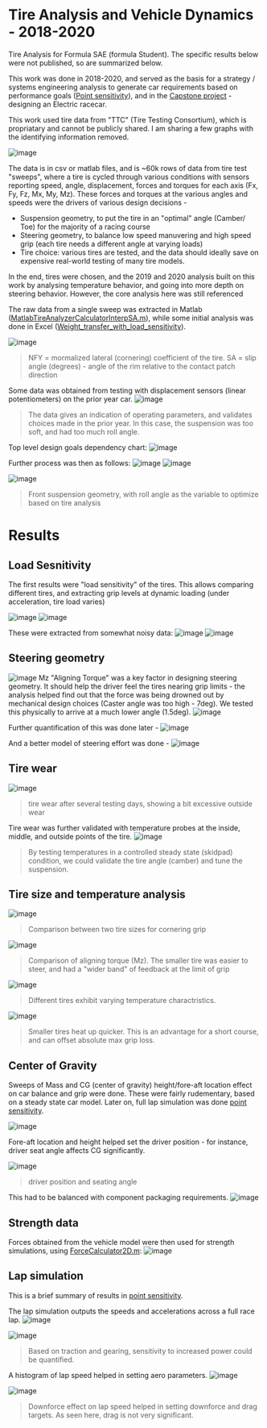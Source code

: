 # Tire Analysis and Vehicle Dynamics - 2018-2020
Tire Analysis for Formula SAE (formula Student). The specific results below were not published, so are summarized below. 

This work was done in 2018-2020, and served as the basis for a strategy / systems engineering analysis to generate car requirements based on performance goals ([Point sensitivity](https://www.researchgate.net/publication/392030237_POINT_SENSITIVITY_FSAE_Design_Parameter_Analysis)), and in the [Capstone project](https://www.researchgate.net/publication/392028874_Development_of_an_Electric_Powertrain_System_for_a_Formula_SAE_Race_Car) - designing an Electric racecar. 

This work used tire data from "TTC" (Tire Testing Consortium), which is propriatary and cannot be publicly shared. I am sharing a few graphs with the identifying information removed. 

![image](Figures/IMG_5756.JPG)


The data is in csv or matlab files, and is ~60k rows of data from tire test "sweeps", where a tire is cycled through various conditions with sensors reporting speed, angle, displacement, forces and torques for each axis (Fx, Fy, Fz, Mx, My, Mz). These forces and torques at the various angles and speeds were the drivers of various design decisions - 

- Suspension geometry, to put the tire in an "optimal" angle (Camber/ Toe) for the majority of a racing course 
- Steering geometry, to balance low speed manuvering and high speed grip (each tire needs a different angle at varying loads)
- Tire choice: various tires are tested, and the data should ideally save on expensive real-world testing of many tire models. 

In the end, tires were chosen, and the 2019 and 2020 analysis built on this work by analysing temperature behavior, and going into more depth on steering behavior. However, the core analysis here was still referenced

The raw data from a single sweep was extracted in Matlab ([MatlabTireAnalyzerCalculatorInterpSA.m](MatlabTireAnalyzerCalculatorInterpSA.m)), while some initial analysis was done in Excel ([Weight_transfer_with_load_sensitivity](Weight_transfer_with_load_sensitivity)). 

![image](Figures/SA_Sweep2.png)
>NFY = mormalized lateral (cornering) coefficient of the tire. SA = slip angle (degrees) - angle of the rim relative to the contact patch direction

Some data was obtained from testing with displacement sensors (linear potentiometers) on the prior year car. 
![image](Figures/Potentiometer%20Data.png)
>The data gives an indication of operating parameters, and validates choices made in the prior year. In this case, the suspension was too soft, and had too much roll angle. 


Top level design goals dependency chart: 
![image](Figures/Vehicle%20Dynamics%20-%20Topview%20Goals.jpg)

Further process was then as follows: 
![image](Figures/Vehicle%20Dynamics%20-%20Stage%201.jpg)
![image](Figures/Vehicle%20Dynamics%20-%20Stage%202.jpg)

![image](Figures/Roll_geo.png)
>Front suspension geometry, with roll angle as the variable to optimize based on tire analysis 


# Results 
## Load Sesnitivity
The first results were "load sensitivity" of the tires. This allows comparing different tires, and extracting grip levels at dynamic loading (under acceleration, tire load varies)

![image](Figures/Lat%20Loadsen.png)
![image](Figures/Long%20Loadsen.png)

These were extracted from somewhat noisy data: 
![image](Figures/Loadsen%20data.png)
![image](Figures/Loadsen%20data2.png)

## Steering geometry
![image](Figures/Mz.png)
Mz "Aligning Torque" was a key factor in designing steering geometry. It should help the driver feel the tires nearing grip limits - the analysis helped find out that the force was being drowned out by mechanical design choices (Caster angle was too high - 7deg). We tested this physically to arrive at a much lower angle (1.5deg). 
![image](Figures/steering%20effort.png)

Further quantification of this was done later - 
![image](Figures/Pneu%20trail%20vs%20SA.png)

And a better model of steering effort was done - 
![image](Figures/Kin%20vs%20pneu.png)

## Tire wear
![image](Figures/Tire%20wear.jpg)
>tire wear after several testing days, showing a bit excessive outside wear 

Tire wear was further validated with temperature probes at the inside, middle, and outside points of the tire. 
![image](Figures/Tire%20temp%20validation.png)
>By testing temperatures in a controlled steady state (skidpad) condition, we could validate the tire angle (camber) and tune the suspension. 

## Tire size and temperature analysis
![image](Figures/tire%20diameter%20lat.jpg)
>Comparison between two tire sizes for cornering grip 

![image](Figures/Mz%20for%20tire%20diameters.png)
>Comparison of aligning torque (Mz). The smaller tire was easier to steer, and had a "wider band" of feedback at the limit of grip 

![image](Figures/Temp%20for%20tire%20diameters.jpg)
>Different tires exhibit varying temperature charactristics.

![image](Figures/Tire%20warmup%20study.jpg)
>Smaller tires heat up quicker. This is an advantage for a short course, and can offset absolute max grip loss. 

## Center of Gravity
Sweeps of Mass and CG (center of gravity) height/fore-aft location effect on car balance and grip were done. These were fairly rudementary, based on a steady state car model. Later on, full lap simulation was done [point sensitivity](https://www.researchgate.net/publication/392030237_POINT_SENSITIVITY_FSAE_Design_Parameter_Analysis). 

![image](Figures/CG%20Height%20sweep.png)

Fore-aft location and height helped set the driver position - for instance, driver seat angle affects CG significantly.

![image](Figures/Ergo.png)
>driver position and seating angle

This had to be balanced with component packaging requirements. 
![image](Figures/image64.png)

## Strength data 
Forces obtained from the vehicle model were then used for strength simulations, using [ForceCalculator2D.m](ForceCalculator2D.m): 
![image](Figures/image179.png)

## Lap simulation 
This is a brief summary of results in [point sensitivity](https://www.researchgate.net/publication/392030237_POINT_SENSITIVITY_FSAE_Design_Parameter_Analysis). 

The lap simulation outputs the speeds and accelerations across a full race lap. 
![image](Figures/Lap.png)


![image](Figures/Traction%20model.png)
> Based on traction and gearing, sensitivity to increased power could be quantified. 

A histogram of lap speed helped in setting aero parameters. 
![image](Figures/Speed%20Histogram.png)

![image](Figures/Downforce.png)
>Downforce effect on lap speed helped in setting downforce and drag targets. As seen here, drag is not very significant. 



